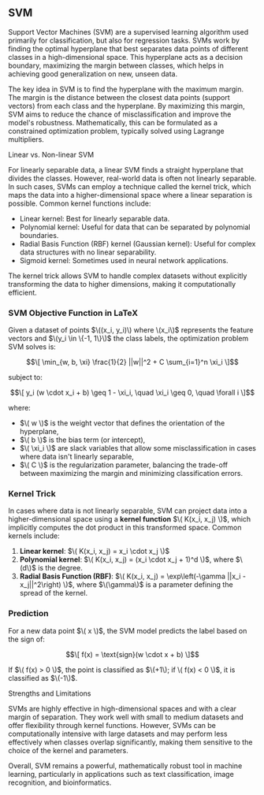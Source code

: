 ## SVM

Support Vector Machines (SVM) are a supervised learning algorithm used primarily for classification, but also for regression tasks. SVMs work by finding the optimal hyperplane that best separates data points of different classes in a high-dimensional space. This hyperplane acts as a decision boundary, maximizing the margin between classes, which helps in achieving good generalization on new, unseen data.

The key idea in SVM is to find the hyperplane with the maximum margin. The margin is the distance between the closest data points (support vectors) from each class and the hyperplane. By maximizing this margin, SVM aims to reduce the chance of misclassification and improve the model's robustness. Mathematically, this can be formulated as a constrained optimization problem, typically solved using Lagrange multipliers.

Linear vs. Non-linear SVM

For linearly separable data, a linear SVM finds a straight hyperplane that divides the classes. However, real-world data is often not linearly separable. In such cases, SVMs can employ a technique called the kernel trick, which maps the data into a higher-dimensional space where a linear separation is possible. Common kernel functions include:
- Linear kernel: Best for linearly separable data.
- Polynomial kernel: Useful for data that can be separated by polynomial boundaries.
- Radial Basis Function (RBF) kernel (Gaussian kernel): Useful for complex data structures with no linear separability.
- Sigmoid kernel: Sometimes used in neural network applications.

The kernel trick allows SVM to handle complex datasets without explicitly transforming the data to higher dimensions, making it computationally efficient.



### SVM Objective Function in LaTeX

Given a dataset of points $\((x_i, y_i)\) where \(x_i\)$ represents the feature vectors
and $\(y_i \in \{-1, 1\}\)$ the class labels, the optimization problem SVM solves is:

$$\[
\min_{w, b, \xi} \frac{1}{2} ||w||^2 + C \sum_{i=1}^n \xi_i
\]$$

subject to:

$$\[
y_i (w \cdot x_i + b) \geq 1 - \xi_i, \quad \xi_i \geq 0, \quad \forall i
\]$$

where:
- $\( w \)$ is the weight vector that defines the orientation of the hyperplane,
- $\( b \)$ is the bias term (or intercept),
- $\( \xi_i \)$ are slack variables that allow some misclassification in cases where data isn't linearly separable,
- $\( C \)$ is the regularization parameter, balancing the trade-off between maximizing the margin and minimizing classification errors.

### Kernel Trick

In cases where data is not linearly separable, SVM can project data into a higher-dimensional space using a **kernel function** $\( K(x_i, x_j) \)$, which implicitly computes the dot product in this transformed space. Common kernels include:
1. **Linear kernel**: $\( K(x_i, x_j) = x_i \cdot x_j \)$
2. **Polynomial kernel**: $\( K(x_i, x_j) = (x_i \cdot x_j + 1)^d \)$, where $\(d\)$ is the degree.
3. **Radial Basis Function (RBF)**: $\( K(x_i, x_j) = \exp\left(-\gamma ||x_i - x_j||^2\right) \)$, where $\(\gamma\)$ is a parameter defining the spread of the kernel.

### Prediction

For a new data point $\( x \)$, the SVM model predicts the label based on the sign of:

$$\[
f(x) = \text{sign}(w \cdot x + b)
\]$$

If $\( f(x) > 0 \)$, the point is classified as $\(+1\); if \( f(x) < 0 \)$, it is classified as $\(-1\)$.

Strengths and Limitations

SVMs are highly effective in high-dimensional spaces and with a clear margin of separation. They work well with small to medium datasets and offer flexibility through kernel functions. However, SVMs can be computationally intensive with large datasets and may perform less effectively when classes overlap significantly, making them sensitive to the choice of the kernel and parameters.

Overall, SVM remains a powerful, mathematically robust tool in machine learning, particularly in applications such as text classification, image recognition, and bioinformatics.

